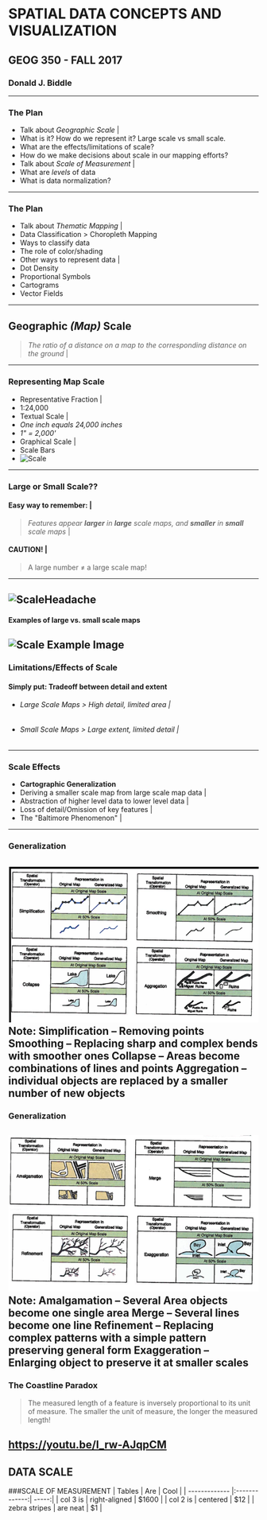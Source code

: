 # SPATIAL DATA CONCEPTS AND VISUALIZATION
## GEOG 350 - FALL 2017

### Donald J. Biddle
---
### The Plan 
* Talk about *Geographic Scale* |
 * What is it? How do we represent it? Large scale vs small scale.
 * What are the effects/limitations of scale?
 * How do we make decisions about scale in our mapping efforts?
* Talk about *Scale of Measurement* | 
 * What are *levels* of data
 * What is data normalization?
---
### The Plan
* Talk about *Thematic Mapping* |
 * Data Classification > Choropleth Mapping
 * Ways to classify data
 * The role of color/shading
* Other ways to represent data |
 * Dot Density
 * Proportional Symbols
 * Cartograms
 * Vector Fields
---
## Geographic *(Map)* Scale
 >*The ratio of a distance on a map to the corresponding distance on the ground* |
---
### Representing Map Scale
* Representative Fraction |
 * 1:24,000
* Textual Scale |
 * *One inch equals 24,000 inches*
 * *1" = 2,000'*
* Graphical Scale |
 * Scale Bars
  * ![Scale](http://faculty.chemeketa.edu/afrank1/topo_maps/scale/scale.jpg)
---
### Large or Small Scale?? 
#### Easy way to remember: |
>*Features appear **larger** in **large** scale maps, and **smaller** in **small** scale maps* |
#### CAUTION! |
>A large number ≠ a large scale map! 
---
![ScaleHeadache](http://blog.chartandmapshop.com.au/wp-content/uploads/2015/02/scale.png)
---
#### Examples of large vs. small scale maps
![Scale Example Image](http://blog.chartandmapshop.com.au/wp-content/uploads/2015/02/scales.png)
---
### Limitations/Effects of Scale
#### Simply put: Tradeoff between detail and extent
* ###### Large Scale Maps > High detail, limited area |
* ###### Small Scale Maps > Large extent, limited detail |
---
### Scale Effects
* **Cartographic Generalization**
 * Deriving a smaller scale map from large scale map data |
 * Abstraction of higher level data to lower level data |
 * Loss of detail/Omission of key features |
 * The "Baltimore Phenomenon" |
---
### Generalization
![Generalization Examples Image 1](images/generalization1.png)
Note: Simplification – Removing points
Smoothing – Replacing sharp and complex bends with smoother ones
Collapse – Areas become combinations of lines and points
Aggregation – individual objects are replaced by a smaller number of new objects
---
### Generalization
![Generalization Examples Image 2](images/generalization2.png)
Note: Amalgamation – Several Area objects become one single area
Merge – Several lines become one line
Refinement – Replacing complex patterns with a simple pattern preserving general form
Exaggeration – Enlarging object to preserve it at smaller scales
---
### The Coastline Paradox
> The measured length of a feature is inversely proportional to its unit of measure.
> The smaller the unit of measure, the longer the measured length!

https://youtu.be/I_rw-AJqpCM 
--- 
## DATA SCALE
###SCALE OF MEASUREMENT
| Tables        | Are           | Cool  |
| ------------- |:-------------:| -----:|
| col 3 is      | right-aligned | $1600 |
| col 2 is      | centered      |   $12 |
| zebra stripes | are neat      |    $1 |